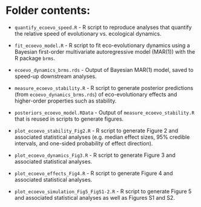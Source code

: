 # Folder contents:

-   `quantify_ecoevo_speed.R` - R script to reproduce analyses that quantify the relative speed of evolutionary vs. ecological dynamics.

-   `fit_ecoevo_model.R` - R script to fit eco-evolutionary dynamics using a Bayesian first-order multivariate autoregressive model (MAR(1)) with the R package `brms`.

-   `ecoevo_dynamics_brms.rds` - Output of Bayesian MAR(1) model, saved to speed-up downstream analyses.

-   `measure_ecoevo_stability.R` - R script to generate posterior predictions (from `ecoevo_dynamics_brms.rds`) of eco-evolutionary effects and higher-order properties such as stability.

-   `posteriors_ecoevo_model.RData` - Output of `measure_ecoevo_stability.R` that is reused in scripts to generate figures.

-   `plot_ecoevo_stability_Fig2.R` - R script to generate Figure 2 and associated statistical analyses (e.g. median effect sizes, 95% credible intervals, and one-sided probability of effect direction).

-   `plot_ecoevo_dynamics_Fig3.R` - R script to generate Figure 3 and associated statistical analyses.

-   `plot_ecoevo_effects_Fig4.R` - R script to generate Figure 4 and associated statistical analyses.

-   `plot_ecoevo_simulation_Fig5_FigS1-2.R` - R script to generate Figure 5 and associated statistical analyses as well as Figures S1 and S2.
